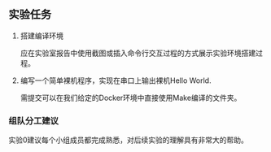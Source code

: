 ## 实验任务

1. 搭建编译环境

    应在实验室报告中使用截图或插入命令行交互过程的方式展示实验环境搭建过程。

2. 编写一个简单裸机程序，实现在串口上输出裸机Hello World.

    需提交可以在我们给定的Docker环境中直接使用Make编译的文件夹。


### 组队分工建议

实验0建议每个小组成员都完成熟悉，对后续实验的理解具有非常大的帮助。